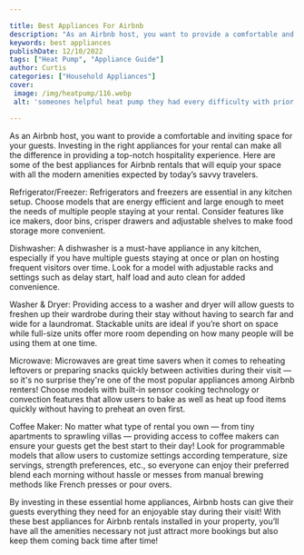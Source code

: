 ```yaml
---

title: Best Appliances For Airbnb
description: "As an Airbnb host, you want to provide a comfortable and inviting space for your guests. Investing in the right appliances for you...keep reading to learn"
keywords: best appliances
publishDate: 12/10/2022
tags: ["Heat Pump", "Appliance Guide"]
author: Curtis
categories: ["Household Appliances"]
cover: 
 image: /img/heatpump/116.webp
 alt: 'someones helpful heat pump they had every difficulty with prior'

---
```


As an Airbnb host, you want to provide a comfortable and inviting space for your guests. Investing in the right appliances for your rental can make all the difference in providing a top-notch hospitality experience. Here are some of the best appliances for Airbnb rentals that will equip your space with all the modern amenities expected by today’s savvy travelers.

Refrigerator/Freezer: Refrigerators and freezers are essential in any kitchen setup. Choose models that are energy efficient and large enough to meet the needs of multiple people staying at your rental. Consider features like ice makers, door bins, crisper drawers and adjustable shelves to make food storage more convenient.

Dishwasher: A dishwasher is a must-have appliance in any kitchen, especially if you have multiple guests staying at once or plan on hosting frequent visitors over time. Look for a model with adjustable racks and settings such as delay start, half load and auto clean for added convenience.

Washer & Dryer: Providing access to a washer and dryer will allow guests to freshen up their wardrobe during their stay without having to search far and wide for a laundromat. Stackable units are ideal if you’re short on space while full-size units offer more room depending on how many people will be using them at one time. 

Microwave: Microwaves are great time savers when it comes to reheating leftovers or preparing snacks quickly between activities during their visit — so it's no surprise they're one of the most popular appliances among Airbnb renters! Choose models with built-in sensor cooking technology or convection features that allow users to bake as well as heat up food items quickly without having to preheat an oven first. 
 
Coffee Maker: No matter what type of rental you own — from tiny apartments to sprawling villas — providing access to coffee makers can ensure your guests get the best start to their day! Look for programmable models that allow users to customize settings according temperature, size servings, strength preferences, etc., so everyone can enjoy their preferred blend each morning without hassle or messes from manual brewing methods like French presses or pour overs. 

By investing in these essential home appliances, Airbnb hosts can give their guests everything they need for an enjoyable stay during their visit! With these best appliances for Airbnb rentals installed in your property, you’ll have all the amenities necessary not just attract more bookings but also keep them coming back time after time!
